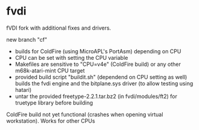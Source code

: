 # fvdi
fVDI fork with additional fixes and drivers.

new branch "cf"
- builds for ColdFire (using MicroAPL's PortAsm) depending on CPU
- CPU can be set with setting the CPU variable
- Makefiles are sensitive to "CPU=v4e" (ColdFire build) or any other m68k-atari-mint CPU target
- provided build script "buildit.sh" (dependend on CPU setting as well) builds the fvdi engine and the bitplane.sys driver 
  (to allow testing using hatari)
- untar the provided freetype-2.2.1.tar.bz2 (in fvdi/modules/ft2) for truetype library before building

ColdFire build not yet functional (crashes when opening virtual workstation). 
Works for other CPUs

